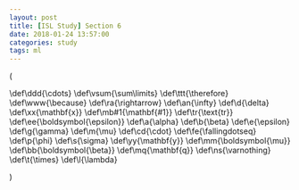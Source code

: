 ```yaml
---
layout: post
title: [ISL Study] Section 6
date: 2018-01-24 13:57:00
categories: study
tags: ml
---
```


\(

\def\ddd{\cdots}
\def\vsum{\sum\limits}
\def\ttt{\therefore}
\def\www{\because}
\def\ra{\rightarrow}
\def\an{\infty}
\def\d{\delta}
\def\xx{\mathbf{x}}
\def\mb#1{\mathbf{#1}}
\def\tr{\text{tr}}
\def\ee{\boldsymbol{\epsilon}}
\def\a{\alpha}
\def\b{\beta}
\def\e{\epsilon}
\def\g{\gamma}
\def\m{\mu}
\def\cd{\cdot}
\def\fe{\fallingdotseq}
\def\p{\phi}
\def\s{\sigma}
\def\yy{\mathbf{y}}
\def\mm{\boldsymbol{\mu}}
\def\bb{\boldsymbol{\beta}}
\def\mq{\mathbf{q}}
\def\ns{\varnothing}
\def\t{\times}
\def\l{\lambda}

\)

